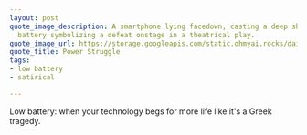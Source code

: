 ```yaml
---
layout: post
quote_image_description: A smartphone lying facedown, casting a deep shadow, its depleted
  battery symbolizing a defeat onstage in a theatrical play.
quote_image_url: https://storage.googleapis.com/static.ohmyai.rocks/daily/2024-05-20.jpg
quote_title: Power Struggle
tags:
- low battery
- satirical

---
```


Low battery: when your technology begs for more life like it's a Greek tragedy.